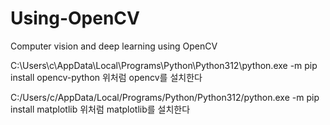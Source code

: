 # Using-OpenCV
Computer vision and deep learning using OpenCV

C:\Users\c\AppData\Local\Programs\Python\Python312\python.exe -m pip install opencv-python
위처럼 opencv를 설치한다

C:/Users/c/AppData/Local/Programs/Python/Python312/python.exe -m pip install matplotlib
위처럼 matplotlib를 설치한다